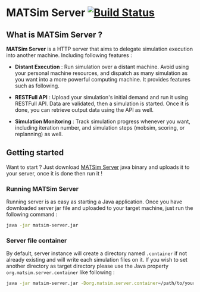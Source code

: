 # MATSim Server [![Build Status](https://travis-ci.org/Faylixe/MATSimServer.svg?branch=master)](https://travis-ci.org/Faylixe/MATSimServer)


## What is MATSim Server ?

**MATSim Server** is a HTTP server that aims to delegate simulation
execution into another machine. Including following features :

* **Distant Execution** : Run simulation over a distant machine. Avoid using your personal machine resources, and dispatch as many simulation as you want into a more powerful computing machine. It provides features such as following.

* **RESTFull API** : Upload your simulation's initial demand and run it using RESTFull API. Data are validated, then a simulation is started. Once it is done, you can retrieve output data using the API as well.

* **Simulation Monitoring** : Track simulation progress whenever you want, including iteration number, and simulation steps (mobsim, scoring, or replanning) as well.

## Getting started

Want to start ? Just download [MATSim Server](https://github.com/Faylixe/MATSimServer/releases)
java binary and uploads it to your server, once it is done then run it !

### Running MATSim Server
Running server is as easy as starting a Java application. Once you have
downloaded server jar file and uploaded to your target machine, just run
the following command :

```bash
java -jar matsim-server.jar
```

### Server file container
By default, server instance will create a directory named ``.container`` if not
already existing and will write each simulation files on it. If you wish to set
another directory as target directory please use the Java property
``org.matsim.server.container`` like following :

```bash
java -jar matsim-server.jar -Dorg.matsim.server.container=/path/to/your/directory
```

